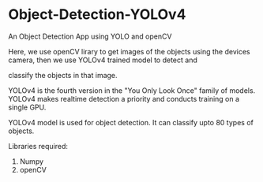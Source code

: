 # Object-Detection-YOLOv4
An Object Detection App using YOLO and openCV

Here, we use openCV lirary to get images of the objects using the devices camera, then we use YOLOv4 trained model to detect and

classify the objects in that image.

YOLOv4 is the fourth version in the "You Only Look Once" family of models. YOLOv4 makes realtime detection a priority and conducts training on a single GPU.

YOLOv4 model is used for object detection. It can classify upto 80 types of objects.

Libraries required:
1. Numpy
2. openCV
